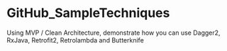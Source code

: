 # GitHub_SampleTechniques
Using MVP  / Clean Architecture, demonstrate how you can use Dagger2, RxJava, Retrofit2, Retrolambda and Butterknife

